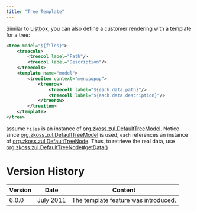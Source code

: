 ```yaml
---
title: "Tree Template"
---
```


Similar to
[Listbox]({{site.baseurl}}/zk_dev_ref/mvc/listbox_template),
you can also define a customer rendering with a template for a tree:

```xml
<tree model="${files}">
    <treecols>
        <treecol label="Path"/>
        <treecol label="Description"/>
    </treecols>
    <template name="model">
        <treeitem context="menupopup">
            <treerow>
                <treecell label="${each.data.path}"/>
                <treecell label="${each.data.description}"/>
            </treerow>
        </treeitem>
    </template>
</tree>
```

assume `files` is an instance of
[org.zkoss.zul.DefaultTreeModel](https://www.zkoss.org/javadoc/latest/zk/org/zkoss/zul/DefaultTreeModel.html). Notice since
[org.zkoss.zul.DefaultTreeModel](https://www.zkoss.org/javadoc/latest/zk/org/zkoss/zul/DefaultTreeModel.html) is used, `each`
references an instance of
[org.zkoss.zul.DefaultTreeNode](https://www.zkoss.org/javadoc/latest/zk/org/zkoss/zul/DefaultTreeNode.html). Thus, to retrieve the
real data, use
[org.zkoss.zul.DefaultTreeNode#getData()](https://www.zkoss.org/javadoc/latest/zk/org/zkoss/zul/DefaultTreeNode.html#getData())

# Version History

| Version | Date      | Content                              |
|---------|-----------|--------------------------------------|
| 6.0.0   | July 2011 | The template feature was introduced. |
